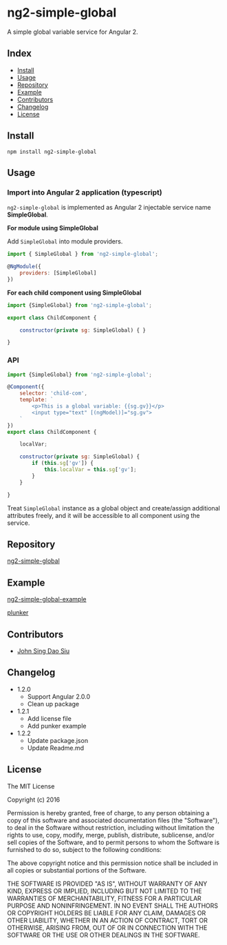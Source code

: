 # ng2-simple-global

A simple global variable service for Angular 2.

## Index

- [Install](#install)
- [Usage](#usage)
- [Repository](#Repository)
- [Example](#example)
- [Contributors](#contributors)
- [Changelog](#changelog)
- [License](#license)

## Install

```
npm install ng2-simple-global
```

## Usage

### Import into Angular 2 application (typescript)

`ng2-simple-global` is implemented as Angular 2 injectable service name __SimpleGlobal__.

__For module using SimpleGlobal__

Add `SimpleGlobal` into module providers.

```javascript
import { SimpleGlobal } from 'ng2-simple-global';

@NgModule({
	providers: [SimpleGlobal]
})
```

__For each child component using SimpleGlobal__

```javascript
import {SimpleGlobal} from 'ng2-simple-global';

export class ChildComponent {

	constructor(private sg: SimpleGlobal) { }

}
```

### API

```javascript
import {SimpleGlobal} from 'ng2-simple-global';

@Component({
	selector: 'child-com',
	template: `
		<p>This is a global variable: {{sg.gv}}</p>
		<input type="text" [(ngModel)]="sg.gv">
	`
})
export class ChildComponent {

	localVar;

	constructor(private sg: SimpleGlobal) {
		if (this.sg['gv']) {
			this.localVar = this.sg['gv'];
		}
	}

}
```

Treat `SimpleGlobal` instance as a global object and create/assign additional attributes freely,
and it will be accessible to all component using the service.

## Repository

[ng2-simple-global](https://github.com/J-Siu/ng2-simple-global)

## Example

[ng2-simple-global-example](https://github.com/J-Siu/ng2-simple-global-example)

[plunker](http://plnkr.co/J4GvVp)

## Contributors

* [John Sing Dao Siu](https://github.com/J-Siu)


## Changelog

* 1.2.0
	- Support Angular 2.0.0
	- Clean up package
* 1.2.1
	- Add license file
	- Add punker example
* 1.2.2
	- Update package.json
	- Update Readme.md

## License

The MIT License

Copyright (c) 2016

Permission is hereby granted, free of charge, to any person obtaining a copy
of this software and associated documentation files (the "Software"), to deal
in the Software without restriction, including without limitation the rights
to use, copy, modify, merge, publish, distribute, sublicense, and/or sell
copies of the Software, and to permit persons to whom the Software is
furnished to do so, subject to the following conditions:

The above copyright notice and this permission notice shall be included in
all copies or substantial portions of the Software.

THE SOFTWARE IS PROVIDED "AS IS", WITHOUT WARRANTY OF ANY KIND, EXPRESS OR
IMPLIED, INCLUDING BUT NOT LIMITED TO THE WARRANTIES OF MERCHANTABILITY,
FITNESS FOR A PARTICULAR PURPOSE AND NONINFRINGEMENT. IN NO EVENT SHALL THE
AUTHORS OR COPYRIGHT HOLDERS BE LIABLE FOR ANY CLAIM, DAMAGES OR OTHER
LIABILITY, WHETHER IN AN ACTION OF CONTRACT, TORT OR OTHERWISE, ARISING FROM,
OUT OF OR IN CONNECTION WITH THE SOFTWARE OR THE USE OR OTHER DEALINGS IN
THE SOFTWARE.
